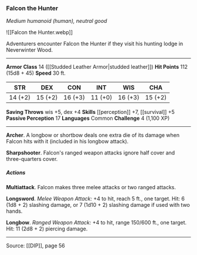 ### Falcon the Hunter
_Medium humanoid (human), neutral good_

![[Falcon the Hunter.webp]]

Adventurers encounter Falcon the Hunter if they visit his hunting lodge in Neverwinter Wood.





---

**Armor Class** 14 ([[Studded Leather Armor|studded leather]])
**Hit Points** 112 (15d8 + 45)
**Speed** 30 ft.

| STR     | DEX     | CON     | INT     | WIS     | CHA     |
|---------|---------|---------|---------|---------|---------|
| 14 (+2) | 15 (+2) | 16 (+3) | 11 (+0) | 16 (+3) | 15 (+2) |

**Saving Throws** wis +5, dex +4
**Skills** [[perception]] +7, [[survival]] +5
**Passive Perception** 17
**Languages** Common
**Challenge** 4 (1,100 XP)

---

**Archer**. A longbow or shortbow deals one extra die of its damage when Falcon hits with it (included in his longbow attack).

**Sharpshooter**. Falcon's ranged weapon attacks ignore half cover and three-quarters cover.

##### Actions
**Multiattack**. Falcon makes three melee attacks or two ranged attacks.

**Longsword**. _Melee Weapon Attack:_ +4 to hit, reach 5 ft., one target. Hit: 6 (1d8 + 2) slashing damage, or 7 (1d10 + 2) slashing damage if used with two hands.

**Longbow**. _Ranged Weapon Attack:_ +4 to hit, range 150/600 ft., one target. Hit: 11 (2d8 + 2) piercing damage.


---

Source: [[DIP]], page 56